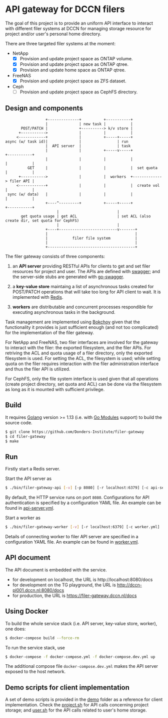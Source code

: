 # API gateway for DCCN filers

The goal of this project is to provide an uniform API interface to interact with different filer systems at DCCN for managing storage resource for project and/or user's personal home directory.

There are three targeted filer systems at the moment:

- NetApp
  * [x] Provision and update project space as ONTAP volume.
  * [x] Provision and update project space as ONTAP qtree.
  * [x] Provision and update home space as ONTAP qtree.
- FreeNAS
  * [x] Provision and update project space as ZFS dataset.
- Ceph
  * [ ] Provision and update project space as CephFS directory.

## Design and components

```
                  +--------------+          +-----------+
                  |              | new task |           |
       POST/PATCH |              +----------> k/v store |
      +----------->              |          |           |
     <------------+              |          +-----+-----+
async (w/ task id)|              |                | run
                  |  API server  |                | task
                  |              |          +-----v-----+             +-----------+
                  |              |          |           |             |           |
          GET     |              |          |           |  set quota  |           |
      +----------->              |          |  workers  +-------------> filer API |
     <------------+              |          |           |  create vol |           |
 sync (w/ data)   |              |          |           |             |           |
                  +----^---------+          +-----+-----+             +-----------+
                       |                          |
       get quota usage | get ACL                  | set ACL (also create dir, set quota for CephFS)
                       |                          |
                  +----+--------------------------v-------+
                  |                                       |
                  |           filer file system           |
                  |                                       |
                  +---------------------------------------+
```

The filer gateway consists of three components:

1. an __API server__ providing RESTful APIs for clients to get and set filer resources for project and user. The APIs are defined with [swagger](https://swagger.io/); and the server-side stubs are generated with [go-swagger](https://goswagger.io/).

1. a __key-value store__ maintaing a list of asynchronous tasks created for POST/PATCH operations that will take too long for API client to wait. It is implemented with [Redis](https://redis.io/).

1. __workers__ are distributable and concurrent processes respondible for executing asynchronous tasks in the background.

Task management are implemented using [Bokchoy](https://github.com/thoas/bokchoy) given that the functionality it provides is just sufficient enough (and not too complicated) for the implementation of the filer gateway.

For NetApp and FreeNAS, two filer interfaces are involved for the gateway to interact with the filer: the exported filesystem, and the filer APIs.  For retriving the ACL and quota usage of a filer directory, only the exported filesystem is used. For setting the ACL, the filesystem is used; while setting quota on the filer requires interaction with the filer administration interface and thus the filer API is utilized.

For CephFS, only the file system interface is used given that all operations (create project directory, set quota and ACL) can be done via the filesystem as long as it is mounted with sufficient privilege.

## Build

It requires [Golang](https://golang.org/) version >= 1.13 (i.e. with [Go Modules](https://blog.golang.org/using-go-modules) support) to build the source code.

```bash
$ git clone https://github.com/Donders-Institute/filer-gateway
$ cd filer-gateway
$ make
```

## Run

Firstly start a Redis server.

Start the API server as

```bash
$ ./bin/filer-gateway-api [-v] [-p 8080] [-r localhost:6379] [-c api-server.yml]
```

By default, the HTTP service runs on port `8080`. Configurations for API authentication is specified by a configuration YAML file.  An example can be found in [api-server.yml](config/api-server.yml).

Start a worker as

```bash
$ ./bin/filer-gateway-worker [-v] [-r localhost:6379] [-c worker.yml]
```

Details of connecting worker to filer API server are specified in a configuration YAML file. An example can be found in [worker.yml](config/worker.yml).

## API document

The API document is embedded with the service.

- for development on localhost, the URL is http://localhost:8080/docs
- for development on the TG playground, the URL is http://dccn-pl001.dccn.nl:8080/docs
- for production, the URL is https://filer-gateway.dccn.nl/docs

## Using Docker

To build the whole service stack (i.e. API server, key-value store, worker), one does:

```bash
$ docker-compose build --force-rm
```

To run the service stack, use

```bash
$ docker-compose -f docker-compose.yml -f docker-compose.dev.yml up
```

The additional compose file `docker-compose.dev.yml` makes the API server exposed to the host network.

## Demo scripts for client implementation

A set of demo scripts is provided in the [demo](demo) folder as a reference for client implementation.  Check the [project.sh](demo/project.sh) for API calls concerning project storage; and [user.sh](demo/user.sh) for the API calls related to user's home storage.
